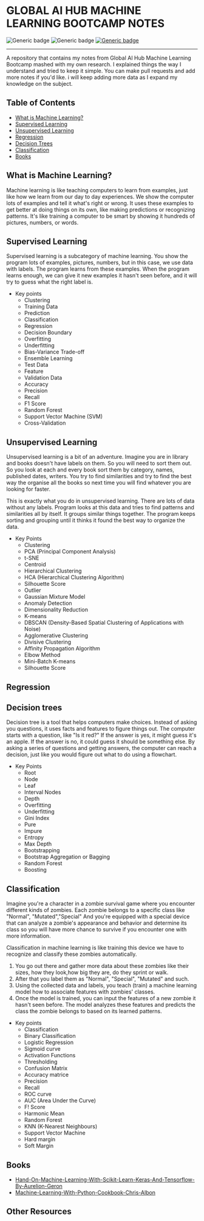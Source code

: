 # GLOBAL AI HUB MACHINE LEARNING BOOTCAMP NOTES
![Generic badge](https://img.shields.io/badge/machine-learning-green.svg) ![Generic badge](https://img.shields.io/badge/AI-blue.svg)  [![Generic badge](https://img.shields.io/badge/globalaihub-blue.svg)](https://globalaihub.com/)
<hr/>
A repository that contains my notes from Global AI Hub Machine Learning Bootcamp mashed with my own research. I explained things the way I understand and tried to keep it simple. You can make pull requests and add more notes if you'd like. i will keep adding more data as I expand my knowledge on the subject.
<br>



## Table of Contents

- [What is Machine Learning?](#what-is-machine-learning)
- [Supervised Learning](#supervised-learning)
- [Unsupervised Learning](#unsupervised-learning)
- [Regression](#regression)
- [Decision Trees](#decision-trees)
- [Classification](#classification)
- [Books](#books)



## What is Machine Learning?
 Machine learning is like teaching computers to learn from examples, just like how we learn from our day to day experiences. We show the computer lots of examples and tell it what's right or wrong. It uses these examples to get better at doing things on its own, like making predictions or recognizing patterns. It's like training a computer to be smart by showing it hundreds of pictures, numbers, or words.


## Supervised Learning

Supervised learning is a subcategory of machine learning. You show the program lots of examples, pictures, numbers, but in this case, we use data with labels. The program learns from these examples. When the program learns enough, we can give it new examples it hasn't seen before, and it will try to guess what the right label is.

- Key points
  - Clustering
  - Training Data
  - Prediction
  - Classification
  - Regression
  - Decision Boundary
  - Overfitting
  - Underfitting
  - Bias-Variance Trade-off
  - Ensemble Learning
  - Test Data
  - Feature
  - Validation Data
  - Accuracy
  - Precision
  - Recall
  - F1 Score
  - Random Forest
  - Support Vector Machine (SVM)
  - Cross-Validation

## Unsupervised Learning

Unsupervised learning is a bit of an adventure. Imagine you are in library and books doesn't have labels on them. So you will need to sort them out. So you look at each and every book sort them by category, names, published dates, writers. You try to find similarities and try to find the best way the organise all the books so next time you will find whatever you are looking for faster.

This is exactly what you do in unsupervised learning. There are lots of data without any labels. Program looks at this data and tries to find patterns and similarities all by itself. It groups similar things together. The program keeps sorting and grouping until it thinks it found the best way to organize the data.

- Key Points
  - Clustering
  - PCA (Principal Component Analysis)
  - t-SNE
  - Centroid
  - Hierarchical Clustering
  - HCA (Hierarchical Clustering Algorithm)
  - Silhouette Score
  - Outlier
  - Gaussian Mixture Model
  - Anomaly Detection
  - Dimensionality Reduction
  - K-means
  - DBSCAN (Density-Based Spatial Clustering of Applications with Noise)
  - Agglomerative Clustering
  - Divisive Clustering
  - Affinity Propagation Algorithm
  - Elbow Method
  - Mini-Batch K-means
  - Silhouette Score

## Regression

## Decision trees
Decision tree is a tool that helps computers make choices. Instead of asking you questions, it uses facts and features to figure things out. The computer starts with a question, like "Is it red?" If the answer is yes, it might guess it's an apple. If the answer is no, it could guess it should be something else.
By asking a series of questions and getting answers, the computer can reach a decision, just like you would figure out what to do using a flowchart.

- Key Points
  - Root
  - Node
  - Leaf
  - Interval Nodes
  - Depth
  - Overfitting
  - Underfitting
  - Gini Index
  - Pure
  - Impure
  - Entropy
  - Max Depth
  - Bootstrapping
  - Bootstrap Aggregation or Bagging
  - Random Forest
  - Boosting


## Classification

Imagine you're a character in a zombie survival game where you encounter different kinds of zombies. Each zombie belongs to a specific class like "Normal", "Mutated","Special" And you're equipped with a special device that can analyze a zombie's appearance and behavior and determine its class so you will have more chance to survive if you encounter one with more information.

Classification in machine learning is like training this device we have to recognize and classify these zombies automatically. 
  1. You go out there and gather more data about these zombies like their sizes, how they look,how big they are, do they sprint or walk. 
  2. After that you label them as "Normal", "Special", "Mutated" and such. 
  3. Using the collected data and labels, you teach (train) a machine learning model how to associate features with zombies' classes.
  4. Once the model is trained, you can input the features of a new zombie it hasn't seen before. The model analyzes these features and predicts the class the zombie belongs to based on its learned patterns.


- Key points
  - Classification
  - Binary Classification
  - Logistic Regression
  - Sigmoid curve
  - Activation Functions
  - Thresholding
  - Confusion Matrix
  - Accuracy matrice
  - Precision
  - Recall
  - ROC curve
  - AUC (Area Under the Curve)
  - F! Score
  - Harmonic Mean
  - Random Forest
  - KNN (K-Nearest Neighbours)
  - Support Vector Machine
  - Hard margin
  - Soft Margin
    
  



## Books
* [Hand-On-Machine-Learning-With-Scikit-Learn-Keras-And-Tensorflow-By-Aurelion-Geron]()
* [Machine-Learning-With-Python-Cookbook-Chris-Albon]()




## Other Resources

